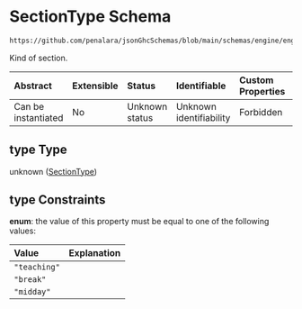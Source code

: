 # SectionType Schema

```txt
https://github.com/penalara/jsonGhcSchemas/blob/main/schemas/engine/engineSpecification.schema.json#/properties/frames/items/properties/days/items/properties/sections/items/properties/type
```

Kind of section.

| Abstract            | Extensible | Status         | Identifiable            | Custom Properties | Additional Properties | Access Restrictions | Defined In                                                                                               |
| :------------------ | :--------- | :------------- | :---------------------- | :---------------- | :-------------------- | :------------------ | :------------------------------------------------------------------------------------------------------- |
| Can be instantiated | No         | Unknown status | Unknown identifiability | Forbidden         | Allowed               | none                | [engineSpecification.schema.json\*](../../../out/engineSpecification.schema.json "open original schema") |

## type Type

unknown ([SectionType](enginespecification-properties-frames-frame-properties-days-frameday-properties-sections-section-properties-sectiontype.md))

## type Constraints

**enum**: the value of this property must be equal to one of the following values:

| Value        | Explanation |
| :----------- | :---------- |
| `"teaching"` |             |
| `"break"`    |             |
| `"midday"`   |             |
